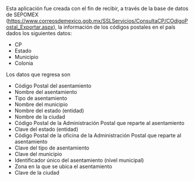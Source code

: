 Esta aplicación fue creada con el fin de recibir, a través de la base de datos de SEPOMEX (https://www.correosdemexico.gob.mx/SSLServicios/ConsultaCP/COdigoPostal_Exportar.aspx), la información de los códigos postales en el país dados los siguientes datos:
- CP
- Estado
- Municipio
- Colonia

Los datos que regresa son
- Código Postal del asentamiento
- Nombre del asentamiento
- Tipo de asentamiento
- Nombre del municipio
- Nombre del estado (entidad)
- Nombre de la ciudad
- Código Postal de la Administración Postal que reparte al asentamiento
- Clave del estado (entidad)
- Código Postal de la oficina de la Administración Postal que reparte al asentamiento
- Clave del tipo de asentamiento
- Clave del municipio
- Identificador único del asentamiento (nivel municipal)
- Zona en la que se ubica el asentamiento
- Clave de la ciudad